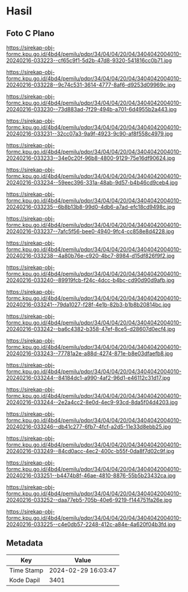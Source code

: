 # Hasil

## Foto C Plano

https://sirekap-obj-formc.kpu.go.id/4bd4/pemilu/pdpr/34/04/04/20/04/3404042004010-20240216-033223--cf65c9f1-5d2b-47d8-9320-541816cc0b71.jpg

https://sirekap-obj-formc.kpu.go.id/4bd4/pemilu/pdpr/34/04/04/20/04/3404042004010-20240216-033228--9c74c531-3614-4777-8af6-d9253d09969c.jpg

https://sirekap-obj-formc.kpu.go.id/4bd4/pemilu/pdpr/34/04/04/20/04/3404042004010-20240216-033230--73d883ad-7f29-494b-a701-6d4955b2a443.jpg

https://sirekap-obj-formc.kpu.go.id/4bd4/pemilu/pdpr/34/04/04/20/04/3404042004010-20240216-033231--32cc07a3-9a9f-4923-9c90-af8f558c4979.jpg

https://sirekap-obj-formc.kpu.go.id/4bd4/pemilu/pdpr/34/04/04/20/04/3404042004010-20240216-033233--34e0c20f-96b8-4800-9129-75e16df90624.jpg

https://sirekap-obj-formc.kpu.go.id/4bd4/pemilu/pdpr/34/04/04/20/04/3404042004010-20240216-033234--59eec396-331a-48ab-9d57-b4b46cd9ceb4.jpg

https://sirekap-obj-formc.kpu.go.id/4bd4/pemilu/pdpr/34/04/04/20/04/3404042004010-20240216-033235--6b8b13b8-99d0-4db6-a7ad-efc18cd9498c.jpg

https://sirekap-obj-formc.kpu.go.id/4bd4/pemilu/pdpr/34/04/04/20/04/3404042004010-20240216-033237--7afc5f56-bee0-4940-9fc4-cc858e8d4228.jpg

https://sirekap-obj-formc.kpu.go.id/4bd4/pemilu/pdpr/34/04/04/20/04/3404042004010-20240216-033238--4a80b76e-c920-4bc7-8984-d15df826f9f2.jpg

https://sirekap-obj-formc.kpu.go.id/4bd4/pemilu/pdpr/34/04/04/20/04/3404042004010-20240216-033240--89919fcb-f24c-4dcc-b4bc-cd90d90d9afb.jpg

https://sirekap-obj-formc.kpu.go.id/4bd4/pemilu/pdpr/34/04/04/20/04/3404042004010-20240216-033241--79da1027-f28f-4e1b-82b3-b1b8b20814bc.jpg

https://sirekap-obj-formc.kpu.go.id/4bd4/pemilu/pdpr/34/04/04/20/04/3404042004010-20240216-033242--ba6c4382-b358-47ef-8ce5-d28607d0ecf4.jpg

https://sirekap-obj-formc.kpu.go.id/4bd4/pemilu/pdpr/34/04/04/20/04/3404042004010-20240216-033243--77781a2e-a88d-4274-871e-b8e03dfaefb8.jpg

https://sirekap-obj-formc.kpu.go.id/4bd4/pemilu/pdpr/34/04/04/20/04/3404042004010-20240216-033244--84184dc1-a990-4af2-96d1-e46112c31d17.jpg

https://sirekap-obj-formc.kpu.go.id/4bd4/pemilu/pdpr/34/04/04/20/04/3404042004010-20240216-033244--2e2a4cc2-8e0d-4ec9-93cd-8da5f04d4203.jpg

https://sirekap-obj-formc.kpu.go.id/4bd4/pemilu/pdpr/34/04/04/20/04/3404042004010-20240216-033246--db41c277-6fb7-4fcf-a2d5-11e33d8ebb25.jpg

https://sirekap-obj-formc.kpu.go.id/4bd4/pemilu/pdpr/34/04/04/20/04/3404042004010-20240216-033249--84cd0acc-4ec2-400c-b55f-0da8f7d02c9f.jpg

https://sirekap-obj-formc.kpu.go.id/4bd4/pemilu/pdpr/34/04/04/20/04/3404042004010-20240216-033251--b4474b8f-46ae-4810-8876-55b5b23432ca.jpg

https://sirekap-obj-formc.kpu.go.id/4bd4/pemilu/pdpr/34/04/04/20/04/3404042004010-20240216-033252--daa77eb5-705b-40e6-9219-f144751fa26e.jpg

https://sirekap-obj-formc.kpu.go.id/4bd4/pemilu/pdpr/34/04/04/20/04/3404042004010-20240216-033225--c4e0db57-2248-412c-a84e-4a620f04b3fd.jpg


## Metadata

| Key        | Value               |
| ---------- | ------------------- |
| Time Stamp | 2024-02-29 16:03:47 |
| Kode Dapil | 3401                |




